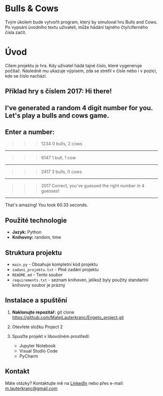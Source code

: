 # Bulls & Cows
Tvým úkolem bude vytvořit program, který by simuloval hru Bulls and Cows. Po vypsání úvodního textu uživateli,
může hádání tajného čtyřciferného čísla začít.
# Úvod
Cílem projektu je hra. Kdy uživatel hádá tajné číslo, které vygeneruje počítač. Následně mu ukazuje výpisem, zda se strefil v čísle nebo i v pozici, kde se číslo nachází.

Příklad hry s číslem 2017:
Hi there!
-----------------------------------------------
I've generated a random 4 digit number for you.
Let's play a bulls and cows game.
-----------------------------------------------
Enter a number:
-----------------------------------------------
>>> 1234
0 bulls, 2 cows
-----------------------------------------------
>>> 6147
1 bull, 1 cow
-----------------------------------------------
>>> 2417
3 bulls, 0 cows
-----------------------------------------------
>>> 2017
Correct, you've guessed the right number
in 4 guesses!
-----------------------------------------------
That's amazing! You took 60.33 seconds.

## Použité technologie
- **Jazyk:** Python  
- **Knihovny:** random, time

## Struktura projektu
- `main.py` - Obsahuje kompletní kód projektu 
- `zadani_projektu.txt` - Plné zadání projektu  
- `README.md` - Tento soubor
- `requirements.txt` - seznam knihoven, jelikož byly použity standartní knihovny
                       soubor je prázný

## Instalace a spuštění
1. **Naklonujte repozitář:**
   git clone https://github.com/MatejLauterkranc/Engeto_project.git

2. Otevřete složku Project 2

3. Spusťte projekt v libovolném prostředí:
    - Jupyter Notebook
    - Visual Studio Code
    - PyCharm

## Kontakt
Máte otázky? Kontaktujte mě na [LinkedIn](https://www.linkedin.com/in/mat%C4%9Bj-lauterkranc-8a9b7a228/) nebo přes e-mail: m.lauterkranc@gmail.com  
 
